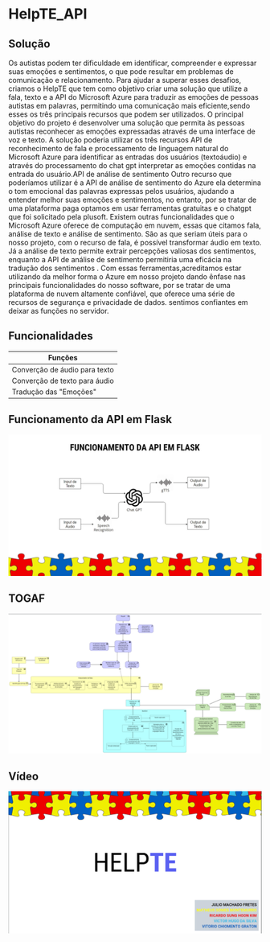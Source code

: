# HelpTE_API

## Solução

Os autistas podem ter dificuldade em identificar, compreender e expressar suas emoções e sentimentos, o que pode resultar em problemas de comunicação e relacionamento. Para ajudar a superar esses desafios, criamos o HelpTE que tem como objetivo criar uma solução que utilize a fala, texto e a API do Microsoft Azure para traduzir as emoções de pessoas autistas em palavras, permitindo uma comunicação mais eficiente,sendo esses os três principais recursos que podem ser utilizados.
O principal objetivo do projeto é desenvolver uma solução que permita às pessoas autistas reconhecer as emoções expressadas através de uma interface de voz e texto. A solução poderia utilizar os três recursos API de reconhecimento de fala e processamento de linguagem natural do Microsoft Azure para identificar as entradas dos usuários (textoáudio) e através do processamento do chat gpt interpretar as emoções contidas na entrada do usuário.API de análise de sentimento Outro recurso que poderíamos utilizar é a API de análise de sentimento do Azure ela determina o tom emocional das palavras expressas pelos usuários, ajudando a entender melhor suas emoções e sentimentos, no entanto, por se tratar de uma plataforma paga optamos em usar ferramentas gratuitas e o chatgpt que foi solicitado pela plusoft.
Existem outras  funcionalidades que o Microsoft Azure oferece de computação em nuvem, essas que citamos fala, análise de texto e análise de sentimento. São as que seriam úteis para o nosso projeto, com o recurso de fala, é possível transformar áudio em texto. Já a análise de texto permite extrair percepções valiosas dos sentimentos, enquanto a API de análise de sentimento permitiria uma eficácia na tradução dos sentimentos . Com essas ferramentas,acreditamos estar utilizando da melhor forma o Azure em nosso projeto dando ênfase nas principais funcionalidades do nosso software,  por se tratar de uma plataforma de nuvem altamente confiável, que oferece uma série de recursos de segurança e privacidade de dados. sentimos confiantes em deixar as funções no servidor.

## Funcionalidades

| Funções |
|--------|
| Converção de áudio para texto
| Converção de texto para áudio
| Tradução das "Emoções"

## Funcionamento da API em Flask

![API_FLASK](https://github.com/risuhoki/HelpTE_API/blob/main/API_FLASK.png?raw=true)

## TOGAF

![TOGAF](https://github.com/risuhoki/HelpTE_API/blob/main/TOGAF.png?raw=true)

## Vídeo

[![video](https://github.com/risuhoki/HelpTE_API/blob/main/helpte.png?raw=true)](https://www.youtube.com/watch?v=g6m1TLmUnws&ab_channel=matheusgomesmontemurro)
